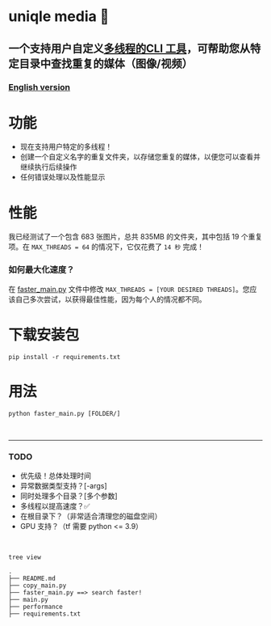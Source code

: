 # uniqle media 📁
一个支持用户自定义[多线程的CLI 工具](https://github.com/eawlot3000/uniqle_media#performance)，可帮助您从特定目录中查找重复的媒体（图像/视频）
----
### [English version](README.md)


# 功能
* 现在支持用户特定的多线程！
* 创建一个自定义名字的重复文件夹，以存储您重复的媒体，以便您可以查看并继续执行后续操作
* 任何错误处理以及性能显示


# 性能
我已经测试了一个包含 683 张图片，总共 835MB 的文件夹，其中包括 19 个重复项。在 `MAX_THREADS = 64` 的情况下，它仅花费了 `14 秒` 完成！
### 如何最大化速度？
在 [faster_main.py](faster_main.py) 文件中修改 `MAX_THREADS = [YOUR DESIRED THREADS]`。您应该自己多次尝试，以获得最佳性能，因为每个人的情况都不同。

# 下载安装包
```
pip install -r requirements.txt
```


# 用法
```
python faster_main.py [FOLDER/]
```


<br>

----
### TODO
* 优先级！总体处理时间
* 异常数据类型支持？[-args]
* 同时处理多个目录？[多个参数]
* 多线程以提高速度？✅
* 在根目录下？（非常适合清理您的磁盘空间）
* GPU 支持？（tf 需要 python <= 3.9）

<br>

`tree view`
```
.
├── README.md
├── copy_main.py
├── faster_main.py ==> search faster!
├── main.py
├── performance
├── requirements.txt
```

